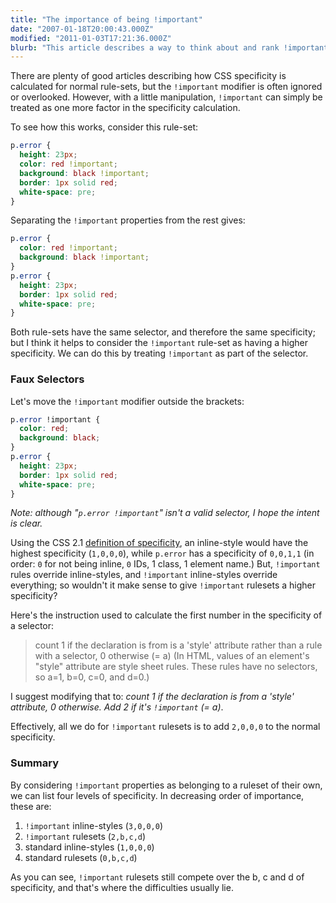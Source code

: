 ```yaml
---
title: "The importance of being !important"
date: "2007-01-18T20:00:43.000Z"
modified: "2011-01-03T17:21:36.000Z"
blurb: "This article describes a way to think about and rank !important properties as part of standard CSS specficity"
---
```


There are plenty of good articles describing how CSS specificity is calculated for normal rule-sets, but the `!important` modifier is often ignored or overlooked. However, with a little manipulation, `!important` can simply be treated as one more factor in the specificity calculation.

To see how this works, consider this rule-set:

```css
p.error {
  height: 23px;
  color: red !important;
  background: black !important;
  border: 1px solid red;
  white-space: pre;
}
```

Separating the `!important` properties from the rest gives:

```css
p.error {
  color: red !important;
  background: black !important;
}
p.error {
  height: 23px;
  border: 1px solid red;
  white-space: pre;
}
```

Both rule-sets have the same selector, and therefore the same specificity; but I think it helps to consider the `!important` rule-set as having a higher specificity. We can do this by treating `!important` as part of the selector.

### Faux Selectors

Let's move the `!important` modifier outside the brackets:

```css
p.error !important {
  color: red;
  background: black;
}
p.error {
  height: 23px;
  border: 1px solid red;
  white-space: pre;
}
```

_Note: although "`p.error !important`" isn't a valid selector, I hope the intent is clear._

Using the CSS 2.1 [definition of specificity](https://www.w3.org/TR/CSS21/cascade.html#specificity), an inline-style would have the highest specificity (`1,0,0,0`), while `p.error` has a specificity of `0,0,1,1` (in order: `0` for not being inline, `0` IDs, 1 class, 1 element name.) But, `!important` rules override inline-styles, and `!important` inline-styles override everything; so wouldn't it make sense to give `!important` rulesets a higher specificity?

Here's the instruction used to calculate the first number in the specificity of a selector:

> count 1 if the declaration is from is a 'style' attribute rather than a rule with a selector, 0 otherwise (= a) (In HTML, values of an element's "style" attribute are style sheet rules. These rules have no selectors, so a=1, b=0, c=0, and d=0.)

I suggest modifying that to: _count 1 if the declaration is from a 'style' attribute, 0 otherwise. Add 2 if it's `!important` (= a)_.

Effectively, all we do for `!important` rulesets is to add `2,0,0,0` to the normal specificity.

### Summary

By considering `!important` properties as belonging to a ruleset of their own, we can list four levels of specificity. In decreasing order of importance, these are:

1.  `!important` inline-styles (`3,0,0,0`)
2.  `!important` rulesets (`2,b,c,d`)
3.  standard inline-styles (`1,0,0,0`)
4.  standard rulesets (`0,b,c,d`)

As you can see, `!important` rulesets still compete over the b, c and d of specificity, and that's where the difficulties usually lie.
